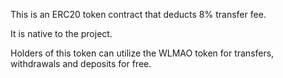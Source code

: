  This is an ERC20 token contract that deducts 8% transfer fee. 
 
 It is native to the project. 
 
 Holders of this token can utilize the WLMAO token for transfers, withdrawals and deposits for free. 
